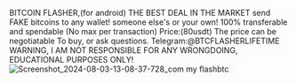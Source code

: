 BITCOIN FLASHER,(for android) THE BEST DEAL IN THE MARKET
send FAKE bitcoins to any wallet! someone else's or your own! 100% transferable and spendable
(No max per transaction)
Price:(80usdt)
The price can be negotiatable 
To buy, or ask questions.
Telegram:@BTCFLASHERLIFETIME
WARNING, I AM NOT RESPONSIBLE FOR ANY WRONGDOING, EDUCATIONAL PURPOSES ONLY!
![Screenshot_2024-08-03-13-08-37-728_com my flashbtc](https://github.com/user-attachments/assets/80df889b-337a-4b8e-8104-e65165edbac4)
